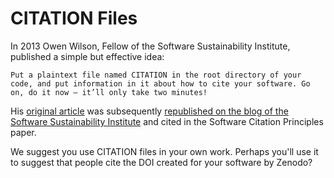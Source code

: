 # CITATION Files

In 2013 Owen Wilson, Fellow of the Software Sustainability Institute, published a simple but effective idea:

```
Put a plaintext file named CITATION in the root directory of your code, and put information in it about how to cite your software. Go on, do it now – it’ll only take two minutes!
```

His [original article](http://blog.rtwilson.com/encouraging-citation-of-software-introducing-citation-files/) was subsequently [republished on the blog of the Software Sustainability Institute](https://www.software.ac.uk/blog/2016-10-06-encouraging-citation-software-introducing-citation-files) and cited in the Software Citation Principles paper.

We suggest you use CITATION files in your own work. Perhaps you'll use it to suggest that people cite the DOI created for your software by Zenodo?
